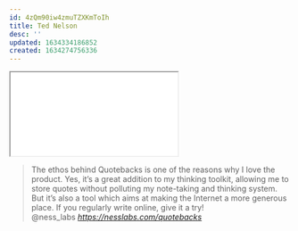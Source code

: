 ```yaml
---
id: 4zQm90iw4zmuTZXKmToIh
title: Ted Nelson
desc: ''
updated: 1634334186852
created: 1634274756336
---
```


<iframe src="../assets/Nelson - The Crafting of Media.pdf" title="Nelson - The Crafting of Media">

</iframe>

<blockquote class="quoteback" darkmode="" data-title="Quote the web with Quotebacks" data-author="@ness_labs" cite="https://nesslabs.com/quotebacks">
The ethos behind Quotebacks is one of the reasons why I love the product. Yes, it’s a great addition to my thinking toolkit, allowing me to store quotes without polluting my note-taking and thinking system. But it’s also a tool which aims at making the Internet a more generous place. If you regularly write online, give it a try!
<footer>@ness_labs<cite> <a href="https://nesslabs.com/quotebacks">https://nesslabs.com/quotebacks</a></cite></footer>
</blockquote><script note="" src="https://cdn.jsdelivr.net/gh/Blogger-Peer-Review/quotebacks@1/quoteback.js"></script>
			